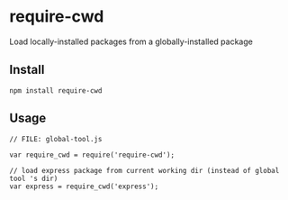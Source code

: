 require-cwd
===========

Load locally-installed packages from a globally-installed package

Install
-----------
```
npm install require-cwd
```

Usage
-----------
```
// FILE: global-tool.js

var require_cwd = require('require-cwd');

// load express package from current working dir (instead of global tool 's dir)
var express = require_cwd('express');

```